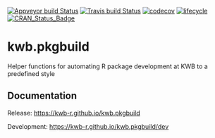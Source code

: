 
<!-- README.md is generated from README.Rmd. Please edit that file -->
[![Appveyor build Status](https://ci.appveyor.com/api/projects/status/github/KWB-R/kwb.pkgbuild?branch=master&svg=true)](https://ci.appveyor.com/project/KWB-R/kwb-pkgbuild/branch/master) [![Travis build Status](https://travis-ci.org/KWB-R/kwb.pkgbuild.svg?branch=master)](https://travis-ci.org/KWB-R/kwb.pkgbuild) [![codecov](https://codecov.io/github/KWB-R/kwb.pkgbuild/branch/master/graphs/badge.svg)](https://codecov.io/github/KWB-R/kwb.pkgbuild) [![lifecycle](https://img.shields.io/badge/lifecycle-experimental-orange.svg)](https://www.tidyverse.org/lifecycle/#experimental) [![CRAN\_Status\_Badge](https://www.r-pkg.org/badges/version/kwb.pkgbuild)](https://cran.r-project.org/package=kwb.pkgbuild)

kwb.pkgbuild
============

Helper functions for automating R package development at KWB to a predefined style

Documentation
-------------

Release: <https://kwb-r.github.io/kwb.pkgbuild>

Development: <https://kwb-r.github.io/kwb.pkgbuild/dev>
